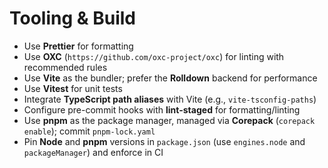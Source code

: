 # Tooling & Build

- Use **Prettier** for formatting
- Use **OXC** (`https://github.com/oxc-project/oxc`) for linting with recommended rules
- Use **Vite** as the bundler; prefer the **Rolldown** backend for performance
- Use **Vitest** for unit tests
- Integrate **TypeScript path aliases** with Vite (e.g., `vite-tsconfig-paths`)
- Configure pre-commit hooks with **lint-staged** for formatting/linting
- Use **pnpm** as the package manager, managed via **Corepack** (`corepack enable`); commit `pnpm-lock.yaml`
- Pin **Node** and **pnpm** versions in `package.json` (use `engines.node` and `packageManager`) and enforce in CI
